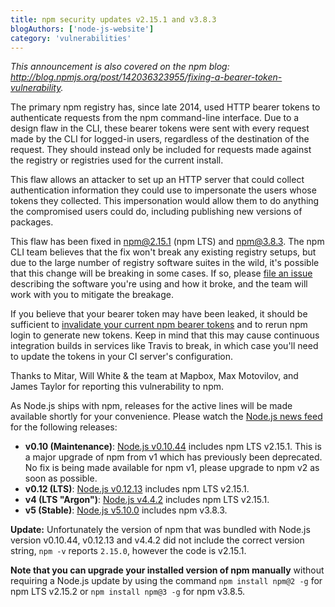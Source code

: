 ```yaml
---
title: npm security updates v2.15.1 and v3.8.3
blogAuthors: ['node-js-website']
category: 'vulnerabilities'
---
```


_This announcement is also covered on the npm blog: <http://blog.npmjs.org/post/142036323955/fixing-a-bearer-token-vulnerability>._

The primary npm registry has, since late 2014, used HTTP bearer tokens to authenticate requests from the npm command-line interface. Due to a design flaw in the CLI, these bearer tokens were sent with every request made by the CLI for logged-in users, regardless of the destination of the request. They should instead only be included for requests made against the registry or registries used for the current install.

This flaw allows an attacker to set up an HTTP server that could collect authentication information they could use to impersonate the users whose tokens they collected. This impersonation would allow them to do anything the compromised users could do, including publishing new versions of packages.

This flaw has been fixed in [npm@2.15.1](https://github.com/npm/npm/commit/fea8cc92cee02c720b58f95f14d315507ccad401) (npm LTS) and [npm@3.8.3](https://github.com/npm/npm/commit/f67ecad59e99a03e5aad8e93cd1a086ae087cb29). The npm CLI team believes that the fix won't break any existing registry setups, but due to the large number of registry software suites in the wild, it's possible that this change will be breaking in some cases. If so, please [file an issue](https://github.com/npm/npm/issues/new) describing the software you're using and how it broke, and the team will work with you to mitigate the breakage.

If you believe that your bearer token may have been leaked, it should be sufficient to [invalidate your current npm bearer tokens](https://www.npmjs.com/settings/tokens) and to rerun npm login to generate new tokens. Keep in mind that this may cause continuous integration builds in services like Travis to break, in which case you'll need to update the tokens in your CI server's configuration.

Thanks to Mitar, Will White & the team at Mapbox, Max Motovilov, and James Taylor for reporting this vulnerability to npm.

As Node.js ships with npm, releases for the active lines will be made available shortly for your convenience. Please watch the [Node.js news feed](https://nodejs.org/en/blog/) for the following releases:

* **v0.10 (Maintenance)**: [Node.js v0.10.44](https://nodejs.org/en/blog/release/v0.10.44/) includes npm LTS v2.15.1. This is a major upgrade of npm from v1 which has previously been deprecated. No fix is being made available for npm v1, please upgrade to npm v2 as soon as possible.
* **v0.12 (LTS)**: [Node.js v0.12.13](https://nodejs.org/en/blog/release/v0.12.13/) includes npm LTS v2.15.1.
* **v4 (LTS "Argon")**: [Node.js v4.4.2](https://nodejs.org/en/blog/release/v4.4.2/) includes npm LTS v2.15.1.
* **v5 (Stable)**: [Node.js v5.10.0](https://nodejs.org/en/blog/release/v5.10.0/) includes npm v3.8.3.

**Update:** Unfortunately the version of npm that was bundled with Node.js version v0.10.44, v0.12.13 and v4.4.2 did not include the correct version string, `npm -v` reports `2.15.0`, however the code is v2.15.1.

**Note that you can upgrade your installed version of npm manually** without requiring a Node.js update by using the command `npm install npm@2 -g` for npm LTS v2.15.2 or `npm install npm@3 -g` for npm v3.8.5.
